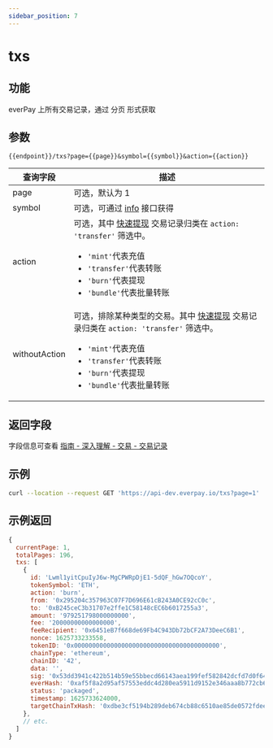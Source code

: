 ```yaml
---
sidebar_position: 7
---
```


# txs

## 功能
everPay 上所有交易记录，通过 分页 形式获取

## 参数
`{{endpoint}}/txs?page={{page}}&symbol={{symbol}}&action={{action}}`

|查询字段|描述|
|---|---|
|page|可选，默认为 1|
|symbol|可选，可通过 [info](./info) 接口获得|
|action|可选，其中 [快速提现](../../../guide/dive/withdraw#快速提现) 交易记录归类在 `action: 'transfer'` 筛选中。<ul><li>`'mint'`代表充值</li><li>`'transfer'`代表转账</li><li>`'burn'`代表提现</li><li>`'bundle'`代表批量转账</li></ul>|
|withoutAction|可选，排除某种类型的交易。其中 [快速提现](../../../guide/dive/withdraw#快速提现) 交易记录归类在 `action: 'transfer'` 筛选中。<ul><li>`'mint'`代表充值</li><li>`'transfer'`代表转账</li><li>`'burn'`代表提现</li><li>`'bundle'`代表批量转账</li></ul>|


## 返回字段
字段信息可查看 [指南 - 深入理解 - 交易 - 交易记录](../../../guide/dive/transaction#交易记录)
## 示例

```bash
curl --location --request GET 'https://api-dev.everpay.io/txs?page=1'
```

## 示例返回
```js
{
  currentPage: 1,
  totalPages: 196,
  txs: [
    {
      id: 'Lwml1yitCpuIyJ6w-MgCPWRpDjE1-5dQF_hGw7OQcoY',
      tokenSymbol: 'ETH',
      action: 'burn',
      from: '0x295204c357963C07F7D696E61cB243A0CE92cC0c',
      to: '0xB245ceC3b31707e2ffe1C58148cEC6b6017255a3',
      amount: '979251798000000000',
      fee: '20000000000000000',
      feeRecipient: '0x6451eB7f668de69Fb4C943Db72bCF2A73DeeC6B1',
      nonce: 1625733233558,
      tokenID: '0x0000000000000000000000000000000000000000',
      chainType: 'ethereum',
      chainID: '42',
      data: '',
      sig: '0x53dd3941c422b514b59e55bbecd66143aea199fef582842dcfd7d0f64aad4cf21f0e95fcc2346a44bc027e1a0ef474960d51b5745a6e9685930a14920d2b1afa1b',
      everHash: '0xaf5f8a2d95af57553eddc4d280ea5911d9152e346aaa8b772cb61db05ea05590',
      status: 'packaged',
      timestamp: 1625733624000,
      targetChainTxHash: '0xdbe3cf5194b289deb674cb88c6510ae85de0572fdeefd83d0cd1dbdaf8f9d94e'
    },
    // etc.
  ]
}
```